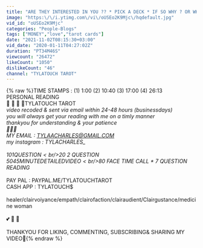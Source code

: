 ```yaml
---
title: "ARE THEY INTERESTED IN YOU ?? * PICK A DECK * IF SO WHY ? OR WHY NOT ?"
image: "https:\/\/i.ytimg.com\/vi\/oUSEo2K9Mjc\/hqdefault.jpg"
vid_id: "oUSEo2K9Mjc"
categories: "People-Blogs"
tags: ["MONEY","love","tarot cards"]
date: "2021-11-02T08:15:30+03:00"
vid_date: "2020-01-11T04:27:02Z"
duration: "PT34M46S"
viewcount: "26472"
likeCount: "1050"
dislikeCount: "46"
channel: "TYLATOUCH TAROT"
---
```

{% raw %}TIME STAMPS : (1) 1:00 (2) 10:40 (3) 17:00 (4) 26:13 <br />PERSONAL READING <br />🏺 🔮 📿 🧿TYLATOUCH TAROT<br />*video recoded &amp; sent via email within 24-48 hours (businessdays)<br />you will always get your reading with me on a timly manner <br />thankyou for understanding &amp; your patience<br />        📩📩📩<br />MY EMAIL : TYLAACHARLES@GMAIL.COM<br />my instagram : TYLACHARLES_<br /><br />$10 1 QUESTION<br />$20 2 QUESTION<br />$50 45 MINUTE DETAILED VIDEO<br />$80 FACE TIME CALL * 7 QUESTION READING*<br /><br />PAY PAL : PAYPAL.ME/TYLATOUCHTAROT<br />CASH APP : TYLATOUCH$<br /><br />healer/clairvoiyance/empath/clairofaction/clairaudient/Clairgustance/medicine woman<br /><br />💕 💞 💓 <br /><br />THANKYOU FOR LIKING, COMMENTING, SUBSCRIBING&amp; SHARING MY VIDEO💋{% endraw %}
